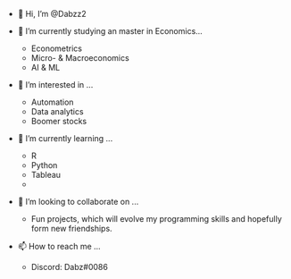 - 👋 Hi, I’m @Dabzz2

- 👀 I’m currently studying an master in Economics...
    - Econometrics
    - Micro- & Macroeconomics
    - AI & ML

 
- 👀 I’m interested in ...
    - Automation
    - Data analytics
    - Boomer stocks
    
    
- 🌱 I’m currently learning ...
    - R
    - Python
    - Tableau
    - 
      
- 🤩 I’m looking to collaborate on ...
    - Fun projects, which will evolve my programming skills and hopefully form new friendships.



- 📫 How to reach me ...
    - Discord: Dabz#0086
    

<!---
Dabzz2/Dabzz2 is a ✨ special ✨ repository because its `README.md` (this file) appears on your GitHub profile.
You can click the Preview link to take a look at your changes.
--->
